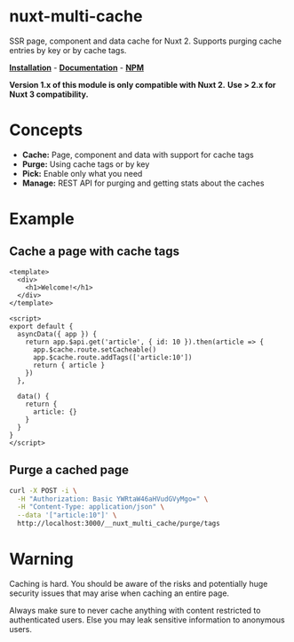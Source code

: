 # nuxt-multi-cache

SSR page, component and data cache for Nuxt 2. Supports purging cache entries by key or by cache tags.

**[Installation](https://nuxt-multi-cache.netlify.app/guide/setup)** - **[Documentation](https://nuxt-multi-cache.netlify.app)** - **[NPM](https://www.npmjs.com/package/nuxt-multi-cache)**

**Version 1.x of this module is only compatible with Nuxt 2.**
**Use > 2.x for Nuxt 3 compatibility.**

# Concepts
- **Cache:** Page, component and data with support for cache tags
- **Purge:** Using cache tags or by key
- **Pick:** Enable only what you need
- **Manage:** REST API for purging and getting stats about the caches

# Example

## Cache a page with cache tags
```vue
<template>
  <div>
    <h1>Welcome!</h1>
  </div>
</template>

<script>
export default {
  asyncData({ app }) {
    return app.$api.get('article', { id: 10 }).then(article => {
      app.$cache.route.setCacheable()
      app.$cache.route.addTags(['article:10'])
      return { article }
    })
  },

  data() {
    return {
      article: {}
    }
  }
}
</script>
```

## Purge a cached page

```bash
curl -X POST -i \
  -H "Authorization: Basic YWRtaW46aHVudGVyMgo=" \
  -H "Content-Type: application/json" \
  --data '["article:10"]' \
  http://localhost:3000/__nuxt_multi_cache/purge/tags
```

# Warning
Caching is hard. You should be aware of the risks and potentially huge security
issues that may arise when caching an entire page.

Always make sure to never cache anything with content restricted to
authenticated users. Else you may leak sensitive information to anonymous
users.
